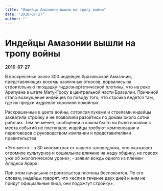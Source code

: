 ```yaml
---
title: "Индейцы Амазонии вышли на тропу войны"
date: "2010-07-27"
author: ""
---
```


# Индейцы Амазонии вышли на тропу войны

**2010-07-27** 

В воскресенье около 300 индейцев бразильской Амазонии, представляющих восемь различных этносов, ворвались на строительную площадку гидроэнергетической плотины, что на реке Арипуана в штате Мату-Гросу в центральной части Бразилии. Причиной стало возмущение индейцев по поводу того, что стройка ведется там, где их предки издревле хоронили покойных.

Раскрашенные в цвета войны, cотрясая луками и стрелами индейцы захватили стройку и не позволили разойтись по домам около сотни рабочих. Тем не менее, сообщений о каком бы то ни было насилии с места событий не поступало; индейцы требуют компенсации и переговоров с руководством компании и представителями правительства.

«Это место - в 30  километрах от нашего заповедника, оно оказывает огромное культурное и социальное влияние на нашу общину, не говоря уже об экологическом уроне», - заявил вождь одного из племен Аледеси Арара.

При этом начальник строительства плотины беспокоится. По его словам, индейцы говорят, что «если в течение двух дней к ним не придут официальные лица, они подожгут стройку».